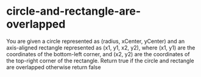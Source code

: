 # circle-and-rectangle-are-overlapped
You are given a circle represented as (radius, xCenter, yCenter) and an axis-aligned rectangle represented as (x1, y1, x2, y2), where (x1, y1) are the coordinates of the bottom-left corner, and (x2, y2) are the coordinates of the top-right corner of the rectangle.  Return true if the circle and rectangle are overlapped otherwise return false

